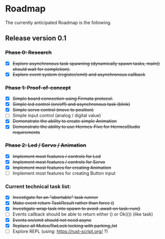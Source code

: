 # Roadmap

The currently anticipated Roadmap is the following.

## Release version 0.1

### ~~Phase 0: Research~~

- [X] ~~Explore asynchronous task spawning (dynamically spawn tasks, main() should wait for completion).~~
- [X] ~~Explore event system (register/emit) and asynchronous callback~~

### ~~Phase 1: Proof-of-concept~~

- [X] ~~Simple board connection using Firmata protocol.~~
- [X] ~~Simple led control (on/off) and asynchronous task (blink)~~
- [X] ~~Simple servo control (move to position)~~
- [ ] Simple input control (analog / digital value)
- [X] ~~Demonstrate the ability to create simple Animation~~
- [X] ~~Demonstrate the ability to use Hermes-Five for HermesStudio requirements~~

### ~~Phase 2: Led / Servo / Animation~~

- [X] ~~Implement most features / controls for Led~~
- [X] ~~Implement most features / controls for Servo~~
- [X] ~~Implement most features for creating Animation~~
- [ ] Implement most features for creating Button input

### Current technical task list:

- [X] ~~Investigate for an "abortable" task runner~~
- [X] ~~Make event return TaskResult rather than force ()~~
- [X] ~~Investigate wrap task into spawn to avoid .await on task::run()~~
- [ ] Events callback should be able to return either () or Ok(()) (like task)
- [X] ~~Events on/emit should not need async~~
- [X] ~~Replace all Mutex/RwLock locking with parking_lot~~
- [ ] Explore REPL (using: https://rust-script.org/ ?)